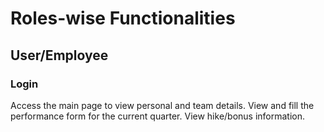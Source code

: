 # Roles-wise Functionalities

## User/Employee

### Login

Access the main page to view personal and team details.
View and fill the performance form for the current quarter.
View hike/bonus information.
